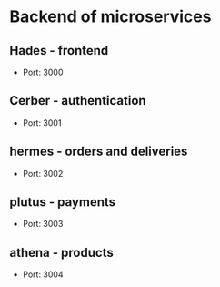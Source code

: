 # Backend of microservices

## Hades - frontend

- Port: 3000

## Cerber - authentication

- Port: 3001

## hermes - orders and deliveries

- Port: 3002

## plutus - payments

- Port: 3003

## athena - products

- Port: 3004
